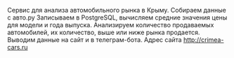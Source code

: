 Сервис для анализа автомобильного рынка в Крыму.
Собираем данные с авто.ру
Записываем в PostgreSQL, вычисляем средние значения цены для модели и года выпуска.
Анализируем количество продаваемых автомобилей, их количество, выше или ниже рынка продается.
Выводим данные на сайт и в телеграм-бота.
Адрес сайта http://crimea-cars.ru
